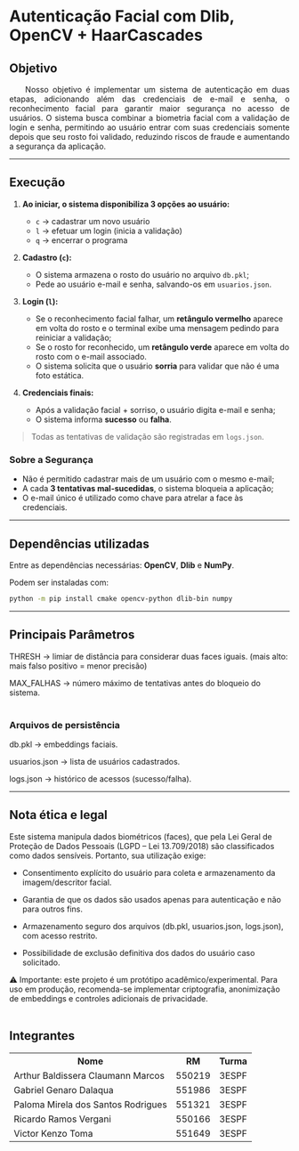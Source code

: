 # Autenticação Facial com Dlib, OpenCV + HaarCascades

## Objetivo
<p align='justify'>
  &nbsp;&nbsp;&nbsp;&nbsp;Nosso objetivo é implementar um sistema de autenticação em duas etapas, adicionando além das credenciais de e-mail e senha, o reconhecimento facial para garantir maior segurança no acesso de usuários.  
O sistema busca combinar a biometria facial com a validação de login e senha, permitindo ao usuário entrar com suas credenciais somente depois que seu rosto foi validado, reduzindo riscos de fraude e aumentando a segurança da aplicação.  
</p>


---

## Execução

1. **Ao iniciar, o sistema disponibiliza 3 opções ao usuário:**
   - `c` → cadastrar um novo usuário  
   - `l` → efetuar um login (inicia a validação)  
   - `q` → encerrar o programa  

2. **Cadastro (`c`):**  
   - O sistema armazena o rosto do usuário no arquivo `db.pkl`;  
   - Pede ao usuário e-mail e senha, salvando-os em `usuarios.json`.  

3. **Login (`l`):**  
   - Se o reconhecimento facial falhar, um **retângulo vermelho** aparece em volta do rosto e o terminal exibe uma mensagem pedindo para reiniciar a validação;  
   - Se o rosto for reconhecido, um **retângulo verde** aparece em volta do rosto com o e-mail associado.  
   - O sistema solicita que o usuário **sorria** para validar que não é uma foto estática.  

4. **Credenciais finais:**  
   - Após a validação facial + sorriso, o usuário digita e-mail e senha;  
   - O sistema informa **sucesso** ou **falha**.  

> Todas as tentativas de validação são registradas em `logs.json`.  

### Sobre a Segurança

- Não é permitido cadastrar mais de um usuário com o mesmo e-mail;  
- A cada **3 tentativas mal-sucedidas**, o sistema bloqueia a aplicação;  
- O e-mail único é utilizado como chave para atrelar a face às credenciais.  

---

## Dependências utilizadas

Entre as dependências necessárias: **OpenCV**, **Dlib** e **NumPy**.  

Podem ser instaladas com:  

```bash
python -m pip install cmake opencv-python dlib-bin numpy
```
---


## Principais Parâmetros

THRESH → limiar de distância para considerar duas faces iguais. (mais alto: mais falso positivo = menor precisão)

MAX_FALHAS → número máximo de tentativas antes do bloqueio do sistema.
<br><br>
### Arquivos de persistência

db.pkl → embeddings faciais.

usuarios.json → lista de usuários cadastrados.

logs.json → histórico de acessos (sucesso/falha).

---

## Nota ética e legal

Este sistema manipula dados biométricos (faces), que pela Lei Geral de Proteção de Dados Pessoais (LGPD – Lei 13.709/2018) são classificados como dados sensíveis.
Portanto, sua utilização exige:

- Consentimento explícito do usuário para coleta e armazenamento da imagem/descritor facial.

- Garantia de que os dados são usados apenas para autenticação e não para outros fins.

- Armazenamento seguro dos arquivos (db.pkl, usuarios.json, logs.json), com acesso restrito.

- Possibilidade de exclusão definitiva dos dados do usuário caso solicitado.

⚠️ Importante: este projeto é um protótipo acadêmico/experimental. Para uso em produção, recomenda-se implementar criptografia, anonimização de embeddings e controles adicionais de privacidade.
<br><br>

## Integrantes
<table>
  <tr>
    <th>Nome</th>
    <th>RM</th>
    <th>Turma</th>
  </tr>
  <tr>
    <td>Arthur Baldissera Claumann Marcos</td>
    <td>550219</td>
    <td>3ESPF</td>
  </tr>
  <tr>
    <td>Gabriel Genaro Dalaqua</td>
    <td>551986</td>
    <td>3ESPF</td>
  </tr>
  <tr>
    <td>Paloma Mirela dos Santos Rodrigues</td>
    <td>551321</td>
    <td>3ESPF</td>
  </tr>
  <tr>
    <td>Ricardo Ramos Vergani</td>
    <td>550166</td>
    <td>3ESPF</td>
  </tr>
  <tr>
    <td>Victor Kenzo Toma</td>
    <td>551649</td>
    <td>3ESPF</td>
  </tr>
</table>
